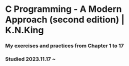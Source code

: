 # C Programming - A Modern Approach (second edition) | K.N.King

### My exercises and practices from Chapter 1 to 17

### Studied 2023.11.17 ~
